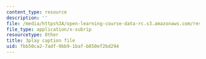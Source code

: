 ```yaml
---
content_type: resource
description: ''
file: /media/https%3A/open-learning-course-data-rc.s3.amazonaws.com/res-6-012-introduction-to-probability-spring-2018/fbb50ca27adf9bb91bafb850ef2bd294_aS1o7uTaLF0.srt
file_type: application/x-subrip
resourcetype: Other
title: 3play caption file
uid: fbb50ca2-7adf-9bb9-1baf-b850ef2bd294
---
```

